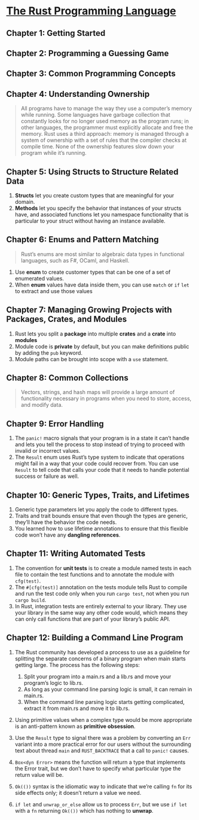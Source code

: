 # [The Rust Programming Language](https://doc.rust-lang.org/book/)

## Chapter 1: Getting Started
## Chapter 2: Programming a Guessing Game
## Chapter 3: Common Programming Concepts
## Chapter 4: Understanding Ownership
> All programs have to manage the way they use a computer’s memory while running. Some languages have garbage collection that constantly looks for no longer used memory as the program runs; in other languages, the programmer must explicitly allocate and free the memory. Rust uses a third approach: memory is managed through a system of ownership with a set of rules that the compiler checks at compile time. None of the ownership features slow down your program while it’s running.

## Chapter 5: Using Structs to Structure Related Data
1. **Structs** let you create custom types that are meaningful for your domain.
2. **Methods** let you specify the behavior that instances of your structs have, and associated functions let you namespace functionality that is particular to your struct without having an instance available.

## Chapter 6: Enums and Pattern Matching
> Rust’s enums are most similar to algebraic data types in functional languages, such as F#, OCaml, and Haskell.
1. Use **enum** to create customer types that can be one of a set of enumerated values.
2. When **enum** values have data inside them, you can use `match` or `if` `let` to extract and use those values

## Chapter 7: Managing Growing Projects with Packages, Crates, and Modules
1. Rust lets you split a **package** into multiple **crates** and a **crate** into **modules**
2. Module code is **private** by default, but you can make definitions public by adding the `pub` keyword.
3. Module paths can be brought into scope with a `use` statement.

## Chapter 8: Common Collections
> Vectors, strings, and hash maps will provide a large amount of functionality necessary in programs when you need to store, access, and modify data.

## Chapter 9: Error Handling
1. The `panic!` macro signals that your program is in a state it can’t handle and lets you tell the process to stop instead of trying to proceed with invalid or incorrect values.
2. The `Result` enum uses Rust’s type system to indicate that operations might fail in a way that your code could recover from. You can use `Result` to tell code that calls your code that it needs to handle potential success or failure as well.


## Chapter 10: Generic Types, Traits, and Lifetimes
1. Generic type parameters let you apply the code to different types.
2. Traits and trait bounds ensure that even though the types are generic, they’ll have the behavior the code needs.
3. You learned how to use lifetime annotations to ensure that this flexible code won’t have any **dangling references**.

## Chapter 11: Writing Automated Tests
1. The convention for **unit tests** is to create a module named tests in each file to contain the test functions and to annotate the module with `cfg(test)`.
1. The `#[cfg(test)]` annotation on the tests module tells Rust to compile and run the test code only when you run `cargo test`, not when you run `cargo build`.
1. In Rust, integration tests are entirely external to your library. They use your library in the same way any other code would, which means they can only call functions that are part of your library’s public API.

## Chapter 12: Building a Command Line Program
1.  The Rust community has developed a process to use as a guideline for splitting the separate concerns of a binary program when main starts getting large. The process has the following steps:

    1. Split your program into a main.rs and a lib.rs and move your program’s logic to lib.rs.
    1. As long as your command line parsing logic is small, it can remain in main.rs.
    1. When the command line parsing logic starts getting complicated, extract it from main.rs and move it to lib.rs.

1. Using primitive values when a complex type would be more appropriate is an anti-pattern known as **primitive obsession**.
1. Use the `Result` type to signal there was a problem by converting an `Err` variant into a more practical error for our users without the surrounding text about thread `main` and `RUST_BACKTRACE` that a call to `panic!` causes.
1. `Box<dyn Error>` means the function will return a type that implements the Error trait, but we don’t have to specify what particular type the return value will be.
1. `Ok(())` syntax is the idiomatic way to indicate that we’re calling `fn` for its side effects only; it doesn’t return a value we need.
1. `if let` and `unwrap_or_else` allow us to process `Err`, but we use `if let` with a `fn` returning `Ok(())` which has nothing to **unwrap**.